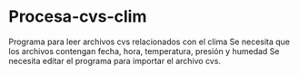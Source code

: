 # Procesa-cvs-clim
Programa para leer archivos cvs relacionados con el clima
Se necesita que los archivos contengan fecha, hora, temperatura, presión y humedad
Se necesita editar el programa para importar el archivo cvs.
